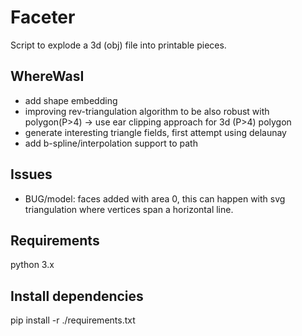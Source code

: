 # Faceter
Script to explode a 3d (obj) file into printable pieces.

## WhereWasI
* add shape embedding
* improving rev-triangulation algorithm to be also robust with polygon(P>4) -> use ear clipping approach for 3d (P>4) polygon
* generate interesting triangle fields, first attempt using delaunay
* add b-spline/interpolation support to path

## Issues
* BUG/model: faces added with area 0, this can happen with svg triangulation where vertices span a horizontal line.

## Requirements
python 3.x

## Install dependencies
pip install -r ./requirements.txt
